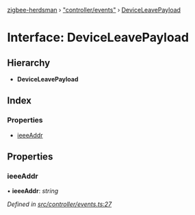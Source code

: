 [zigbee-herdsman](../README.md) › ["controller/events"](../modules/_controller_events_.md) › [DeviceLeavePayload](_controller_events_.deviceleavepayload.md)

# Interface: DeviceLeavePayload

## Hierarchy

* **DeviceLeavePayload**

## Index

### Properties

* [ieeeAddr](_controller_events_.deviceleavepayload.md#ieeeaddr)

## Properties

###  ieeeAddr

• **ieeeAddr**: *string*

*Defined in [src/controller/events.ts:27](https://github.com/Koenkk/zigbee-herdsman/blob/632e6e4/src/controller/events.ts#L27)*
